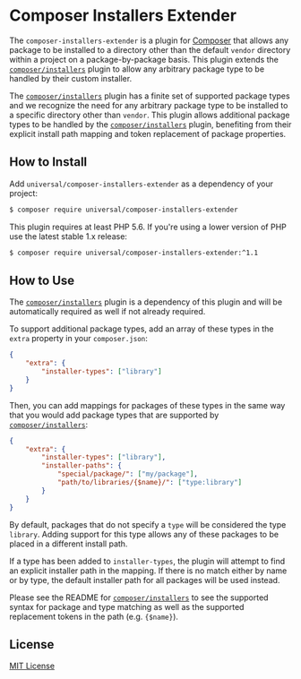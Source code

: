 # Composer Installers Extender

The `composer-installers-extender` is a plugin for [Composer][] that allows
any package to be installed to a directory other than the default `vendor`
directory within a project on a package-by-package basis. This plugin extends
the [`composer/installers`][] plugin to allow any arbitrary package type to be
handled by their custom installer.

The [`composer/installers`][] plugin has a finite set of supported package types
and we recognize the need for any arbitrary package type to be installed to a
specific directory other than `vendor`. This plugin allows additional package
types to be handled by the [`composer/installers`][] plugin, benefiting from
their explicit install path mapping and token replacement of package properties.

## How to Install

Add `universal/composer-installers-extender` as a dependency of your project:

```bash
$ composer require universal/composer-installers-extender
```

This plugin requires at least PHP 5.6. If you're using a lower version of PHP
use the latest stable 1.x release:

```bash
$ composer require universal/composer-installers-extender:^1.1
```

## How to Use

The [`composer/installers`][] plugin is a dependency of this plugin and will be
automatically required as well if not already required.

To support additional package types, add an array of these types in the
`extra` property in your `composer.json`:

```json
{
    "extra": {
        "installer-types": ["library"]
    }
}
```

Then, you can add mappings for packages of these types in the same way that you
would add package types that are supported by [`composer/installers`][]:

```json
{
    "extra": {
        "installer-types": ["library"],
        "installer-paths": {
            "special/package/": ["my/package"],
            "path/to/libraries/{$name}/": ["type:library"]
        }
    }
}
```

By default, packages that do not specify a `type` will be considered the type
`library`. Adding support for this type allows any of these packages to be
placed in a different install path.

If a type has been added to `installer-types`, the plugin will attempt to find
an explicit installer path in the mapping. If there is no match either by name
or by type, the default installer path for all packages will be used instead.

Please see the README for [`composer/installers`][] to see the supported syntax
for package and type matching as well as the supported replacement tokens in
the path (e.g. `{$name}`).

## License

[MIT License][]

[Composer]: https://getcomposer.org
[`composer/installers`]: https://github.com/composer/installers
[MIT License]: LICENSE
